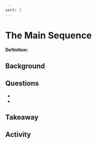 ```yaml
---
sort: 3
---
```


# The Main Sequence

#### Definition: 

## Background


## Questions

-
-

## Takeaway


## Activity